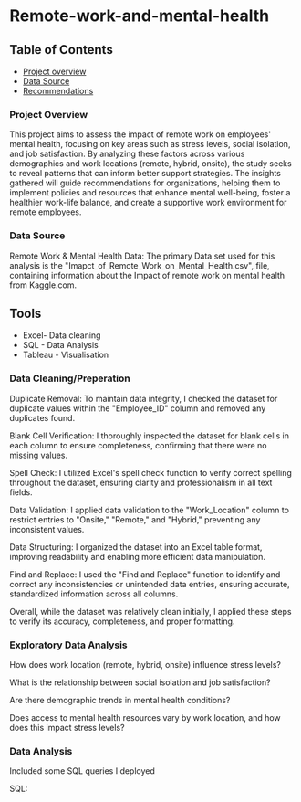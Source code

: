 # Remote-work-and-mental-health

## Table of Contents

- [Project overview](#project-overview)
- [Data Source](#Data-source)
- [Recommendations](#Recommendations)

### Project Overview

This project aims to assess the impact of remote work on employees' mental health, focusing on key areas such as stress levels, social isolation, and job satisfaction. By analyzing these factors across various demographics and work locations (remote, hybrid, onsite), the study seeks to reveal patterns that can inform better support strategies. The insights gathered will guide recommendations for organizations, helping them to implement policies and resources that enhance mental well-being, foster a healthier work-life balance, and create a supportive work environment for remote employees.

### Data Source

Remote Work & Mental Health Data: The primary Data set used for this analysis is the "Imapct_of_Remote_Work_on_Mental_Health.csv", file, containing information
about the Impact of remote work on mental health from Kaggle.com.

## Tools
- Excel- Data cleaning
- SQL - Data Analysis
- Tableau - Visualisation 

### Data Cleaning/Preperation

Duplicate Removal: To maintain data integrity, I checked the dataset for duplicate values within the "Employee_ID" column and removed any duplicates found.

Blank Cell Verification: I thoroughly inspected the dataset for blank cells in each column to ensure completeness, confirming that there were no missing values.

Spell Check: I utilized Excel's spell check function to verify correct spelling throughout the dataset, ensuring clarity and professionalism in all text fields.

Data Validation: I applied data validation to the "Work_Location" column to restrict entries to "Onsite," "Remote," and "Hybrid," preventing any inconsistent values.

Data Structuring: I organized the dataset into an Excel table format, improving readability and enabling more efficient data manipulation.

Find and Replace: I used the "Find and Replace" function to identify and correct any inconsistencies or unintended data entries, ensuring accurate, standardized information across all columns.

Overall, while the dataset was relatively clean initially, I applied these steps to verify its accuracy, completeness, and proper formatting.

### Exploratory Data Analysis

How does work location (remote, hybrid, onsite) influence stress levels?

What is the relationship between social isolation and job satisfaction?

Are there demographic trends in mental health conditions?

Does access to mental health resources vary by work location, and how does this impact stress levels?

### Data Analysis

Included some SQL queries I deployed

SQL:


